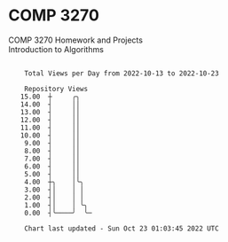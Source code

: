 # COMP 3270
COMP 3270 Homework and Projects  
Introduction to Algorithms

```

    Total Views per Day from 2022-10-13 to 2022-10-23

    Repository Views
   15.00  ┼     ╭╮
   14.00  ┤     ││
   13.00  ┤     ││
   12.00  ┤     ││
   11.00  ┤     ││
   10.00  ┤     ││
    9.00  ┤     ││
    8.00  ┤     ││
    7.00  ┤     ││
    6.00  ┤     ││
    5.00  ┤     ││
    4.00  ┼╮    │╰╮
    3.00  ┤│    │ │
    2.00  ┤│    │ │
    1.00  ┤│    │ ╰╮
    0.00  ┤╰────╯  ╰─

    Chart last updated - Sun Oct 23 01:03:45 2022 UTC
    
```
